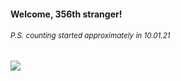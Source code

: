#### Welcome, 356th stranger!

###### <sup>P.S. counting started approximately in 10.01.21</sup>

<img src="https://kraftwerk28.pp.ua/vcnt.png"></img>
